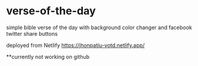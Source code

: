 # verse-of-the-day

simple bible verse of the day with background color changer and facebook twitter share buttons

deployed from Netlify https://jhonpatiu-votd.netlify.app/

**currently not working on github
